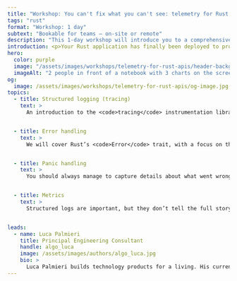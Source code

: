 ```yaml
---
title: "Workshop: You can't fix what you can't see: telemetry for Rust APIs"
tags: "rust"
format: "Workshop: 1 day"
subtext: "Bookable for teams – on-site or remote"
description: "This 1-day workshop will introduce you to a comprehensive toolkit to detect, troubleshoot and resolve issues in your Rust APIs. The workshop is designed for developers who are operating Rust services in production-like environments, or are preparing to do so."
introduction: <p>Your Rust application has finally been deployed to production! Nice! But is it working? This workshop will introduce you to a comprehensive toolkit to detect, troubleshoot and resolve issues in your Rust APIs.</p> <p>This workshop is designed for developers who are operating Rust services in production-like environments, or are preparing to do so.</p>
hero:
  color: purple
  image: "/assets/images/workshops/telemetry-for-rust-apis/header-background.jpg"
  imageAlt: "2 people in front of a notebook with 3 charts on the screen, only their arms visible, one points at the screen"
og:
  image: /assets/images/workshops/telemetry-for-rust-apis/og-image.jpg
topics:
  - title: Structured logging (tracing)
    text: >
      An introduction to the <code>tracing</code> instrumentation library, covering both how to instrument your code (capturing fields, log levels, macros) and how to process the resulting telemetry data in your application (subscriber configuration, logging levels, log filtering).


  - title: Error handling
    text: >
      We will cover Rust’s <code>Error</code> trait, with a focus on the information that can be retrieved and recorded in your logs; we will also spend some time on logging patterns (e.g. when should an error be logged?).


  - title: Panic handling
    text: >
      You should always manage to capture details about what went wrong, even if it’s due to an uncaught panic rather than an error. We will review panic hooks and integrate them in our <code>tracing</code> setup.


  - title: Metrics
    text: >
      Structured logs are important, but they don’t tell the full story. We will look at how to capture metric data using the <code>metrics</code> library, as a tool for designing alarms as well troubleshooting faulty behaviour.


leads:
  - name: Luca Palmieri
    title: Principal Engineering Consultant
    handle: algo_luca
    image: /assets/images/authors/algo_luca.jpg
    bio: >
      Luca Palmieri builds technology products for a living. His current focus is on backend development, software architecture and the Rust programming language. He is the author of "Zero to Production in Rust".
---
```


<!--break-->
